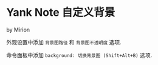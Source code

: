 # Yank Note 自定义背景

by Mirion

外观设置中添加 `背景图路径` 和 `背景图不透明度` 选项.

命令面板中添加 `background: 切换背景图 (Shift+Alt+B)` 选项.